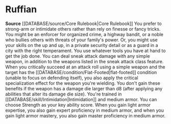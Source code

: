 ﻿---
id: '1'
name: Ruffian
rarity: Common
source: '[[DATABASE/source/Core Rulebook|Core Rulebook]]'
type: Rogue Racket

---
# Ruffian

**Source** [[DATABASE/source/Core Rulebook|Core Rulebook]] 
You prefer to strong-arm or intimidate others rather than rely on finesse or fancy tricks. You might be an enforcer for organized crime, a highway bandit, or a noble who bullies others with threats of your family's power. Or, you might use your skills on the up and up, in a private security detail or as a guard in a city with the right temperament.
 You use whatever tools you have at hand to get the job done. You can deal sneak attack damage with any simple weapon, in addition to the weapons listed in the sneak attack class feature. When you critically succeed at an attack roll using a simple weapon and the target has the [[DATABASE/condition/Flat-Footed|flat-footed]] condition (unable to focus on defending itself), you also apply the critical specialization effect for the weapon you're wielding. You don't gain these benefits if the weapon has a damage die larger than d8 (after applying any abilities that alter its damage die size).
 You're trained in [[DATABASE/skill/Intimidation|Intimidation]] and medium armor. You can choose Strength as your key ability score. When you gain light armor expertise, you also gain expert proficiency in medium armor, and when you gain light armor mastery, you also gain master proficiency in medium armor.
